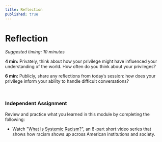 ```yaml
---
title: Reflection
published: true
---
```


# Reflection
_Suggested timing: 10 minutes_

**4 min:** Privately, think about how your privilege might have influenced your understanding of the world. How often do you think about your privileges? 

**6 min:** Publicly, share any reflections from today’s session: how does your privilege inform your ability to handle difficult conversations? 

<br>

### Independent Assignment

Review and practice what you learned in this module by completing the following:

* Watch ["What Is Systemic Racism?"](https://www.raceforward.org/videos/systemic-racism), an 8-part short video series that shows how racism shows up across American institutions and society.
